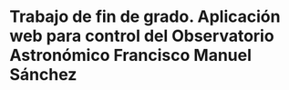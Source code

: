 # Trabajo de fin de grado. Aplicación web para control del Observatorio Astronómico Francisco Manuel Sánchez
